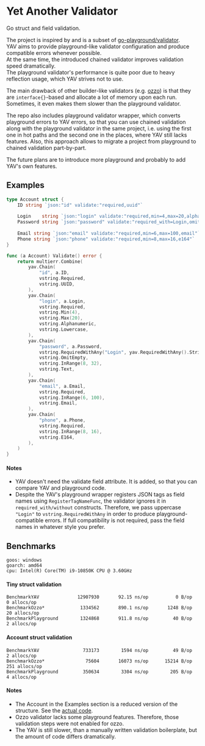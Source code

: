 # Yet Another Validator

Go struct and field validation.

The project is inspired by and is a subset of [go-playground/validator](https://github.com/go-playground/validator). \
YAV aims to provide playground-like validator configuration and produce compatible errors whenever possible. \
At the same time, the introduced chained validator improves validation speed dramatically. \
The playground validator's performance is quite poor due to heavy reflection usage, which YAV strives not to use.

The main drawback of other builder-like validators (e.g. [ozzo](https://github.com/go-ozzo/ozzo-validation)) is that
they are `interface{}`-based and allocate a lot of memory upon each run.
Sometimes, it even makes them slower than the playground validator.

The repo also includes playground validator wrapper, which converts playground errors to YAV errors,
so that you can use chained validation along with the playground validator in the same project,
i.e. using the first one in hot paths and the second one in the places, where YAV still lacks features.
Also, this approach allows to migrate a project from playground to chained validation part-by-part.

The future plans are to introduce more playground and probably to add YAV's own features.

## Examples

```go
type Account struct {
    ID string `json:"id" validate:"required,uuid"`
    
    Login    string `json:"login" validate:"required,min=4,max=20,alphanum,lowercase"`
    Password string `json:"password" validate:"required_with=Login,omitempty,min=8,max=32,text"`
    
    Email string `json:"email" validate:"required,min=6,max=100,email"`
    Phone string `json:"phone" validate:"required,min=8,max=16,e164"`
}

func (a Account) Validate() error {
	return multierr.Combine(
		yav.Chain(
			"id", a.ID,
			vstring.Required,
			vstring.UUID,
		),
		yav.Chain(
			"login", a.Login,
			vstring.Required,
			vstring.Min(4),
			vstring.Max(20),
			vstring.Alphanumeric,
			vstring.Lowercase,
		),
		yav.Chain(
			"password", a.Password,
			vstring.RequiredWithAny("Login", yav.RequiredWithAny().String(a.Login)),
			vstring.OmitEmpty,
			vstring.InRange(8, 32),
			vstring.Text,
		),
		yav.Chain(
			"email", a.Email,
			vstring.Required,
			vstring.InRange(6, 100),
			vstring.Email,
		),
		yav.Chain(
			"phone", a.Phone,
			vstring.Required,
			vstring.InRange(8, 16),
			vstring.E164,
		),
	)
}
```

#### Notes

* YAV doesn't need the validate field attribute. It is added, so that you can compare YAV and playground code.
* Despite the YAV's playground wrapper registers JSON tags as field names using `RegisterTagNameFunc`,
  the validator ignores it in `required_with/without` constructs.
  Therefore, we pass uppercase `"Login"` to `vstring.RequiredWithAny` in order to produce playground-compatible errors.
  If full compatibility is not required, pass the field names in whatever style you prefer.

## Benchmarks

```
goos: windows
goarch: amd64
cpu: Intel(R) Core(TM) i9-10850K CPU @ 3.60GHz
```

#### Tiny struct validation

```
BenchmarkYAV              12907930       92.15 ns/op          0 B/op        0 allocs/op
BenchmarkOzzo*             1334562       890.1 ns/op       1248 B/op       20 allocs/op
BenchmarkPlayground        1324868       911.8 ns/op         40 B/op        2 allocs/op
```

#### Account struct validation

```
BenchmarkYAV                733173        1594 ns/op         49 B/op        2 allocs/op
BenchmarkOzzo*               75604       16073 ns/op      15214 B/op      251 allocs/op
BenchmarkPlayground         350634        3304 ns/op        205 B/op        4 allocs/op
```

#### Notes

* The Account in the Examples section is a reduced version of the structure.
  See the [actual code](tests/account_test.go).
* Ozzo validator lacks some playground features. Therefore, those validation steps were not enabled for ozzo.
* The YAV is still slower, than a manually written validation boilerplate, but the amount of code differs dramatically.
